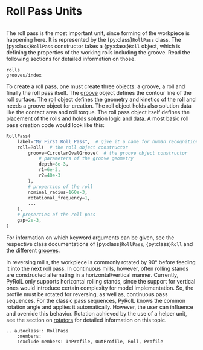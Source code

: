 # Roll Pass Units

```{py:currentmodule} pyroll.core
```

The roll pass is the most important unit, since forming of the workpiece is happening here.
It is represented by the {py:class}`RollPass` class.
The {py:class}`RollPass` constructor takes a {py:class}`Roll` object, which is defining the properties of the working rolls including the groove.
Read the following sections for detailed information on those.

```{toctree}
rolls
grooves/index
```

To create a roll pass, one must create three objects: a groove, a roll and finally the roll pass itself.
The [groove](grooves/index.md) object defines the contour line of the roll surface.
The [roll](rolls.md) object defines the geometry and kinetics of the roll and needs a groove object for creation.
The roll object holds also solution data like the contact area and roll torque.
The roll pass object itself defines the placement of the rolls and holds solution logic and data.
A most basic roll pass creation code would look like this:

```python
RollPass(
    label="My First Roll Pass",  # give it a name for human recognition
    roll=Roll(  # the roll object constructor
        groove=CircularOvalGroove(  # the groove object constructor
            # parameters of the groove geometry
            depth=8e-3,
            r1=6e-3,
            r2=40e-3
        ),
        # properties of the roll
        nominal_radius=160e-3,
        rotational_frequency=1,
        ...
    ),
    # properties of the roll pass
    gap=2e-3,
)
```

For information on which keyword arguments can be given, see the respective class documentations of {py:class}`RollPass`, {py:class}`Roll` and the different [grooves](grooves/index.md).

In reversing mills, the workpiece is commonly rotated by 90° before feeding it into the next roll pass.
In continuous mills, however, often rolling stands are constructed alternating in a horizontal/vertical manner.
Currently, PyRolL only supports horizontal rolling stands, since the support for vertical ones would introduce certain complexity for model implementation.
So, the profile must be rotated for reversing, as well as, continuous pass sequences.
For the classic pass sequences, PyRolL knows the common rotation angle and applies it automatically.
However, the user can influence and override this behavior.
Rotation achieved by the use of a helper unit, see the section on [rotators](../rotator.md) for detailed information on this topic.

```{eval-rst} 
.. autoclass:: RollPass
    :members:
    :exclude-members: InProfile, OutProfile, Roll, Profile
```





